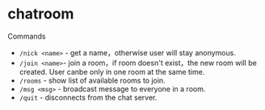 # chatroom
Commands
- `/nick <name>` - get a name，otherwise user will stay anonymous.
- `/join <name>`- join a room，if room doesn't exist，the new room will be created. User canbe only in one room at the same time.
- `/rooms` - show list of available rooms to join.
- `/msg <msg>` - broadcast message to everyone in a room.
- `/quit` - disconnects from the chat server.
